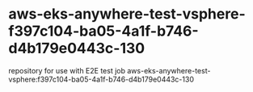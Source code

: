 # aws-eks-anywhere-test-vsphere-f397c104-ba05-4a1f-b746-d4b179e0443c-130
repository for use with E2E test job aws-eks-anywhere-test-vsphere:f397c104-ba05-4a1f-b746-d4b179e0443c-130
